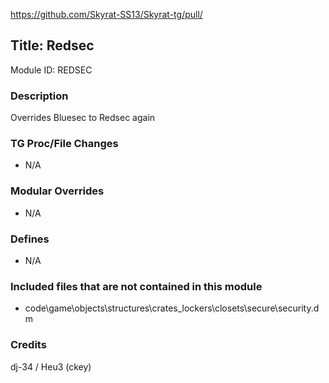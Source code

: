 https://github.com/Skyrat-SS13/Skyrat-tg/pull/<!--PR Number-->

## Title: Redsec

Module ID: REDSEC

### Description

Overrides Bluesec to Redsec again

### TG Proc/File Changes

- N/A

### Modular Overrides

- N/A

### Defines

- N/A

### Included files that are not contained in this module

- code\game\objects\structures\crates_lockers\closets\secure\security.dm

### Credits

dj-34 / Heu3 (ckey)
